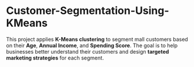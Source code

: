 # Customer-Segmentation-Using-KMeans
This project applies **K-Means clustering** to segment mall customers based on their **Age**, **Annual Income**, and **Spending Score**.   The goal is to help businesses better understand their customers and design **targeted marketing strategies** for each segment.
